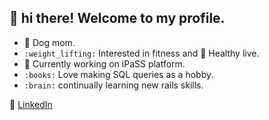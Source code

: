 ## 👋 hi there! Welcome to my profile.
- :dog: Dog mom.
- `:weight_lifting:` Interested in fitness and 🌱 Healthy live.
-  🔭 Currently working on iPaSS platform.
-  `:books:` Love making SQL queries as a hobby. 
-  `:brain:` continually learning new rails skills.
  
💼 [LinkedIn]([https://www.linkedin.com/in/sandry](https://www.linkedin.com/in/sandra-arango-winograd-3b5757154/))
